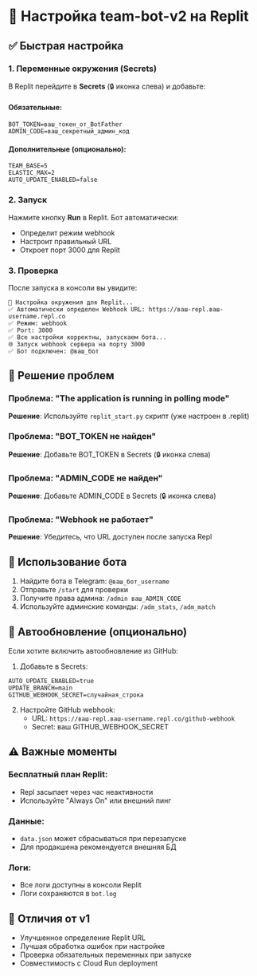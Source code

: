 # 🚀 Настройка team-bot-v2 на Replit

## ✅ Быстрая настройка

### 1. Переменные окружения (Secrets)

В Replit перейдите в **Secrets** (🔒 иконка слева) и добавьте:

#### Обязательные:
```
BOT_TOKEN=ваш_токен_от_BotFather
ADMIN_CODE=ваш_секретный_админ_код
```

#### Дополнительные (опционально):
```
TEAM_BASE=5
ELASTIC_MAX=2
AUTO_UPDATE_ENABLED=false
```

### 2. Запуск

Нажмите кнопку **Run** в Replit. Бот автоматически:
- Определит режим webhook
- Настроит правильный URL
- Откроет порт 3000 для Replit

### 3. Проверка

После запуска в консоли вы увидите:
```
🔧 Настройка окружения для Replit...
✅ Автоматически определен Webhook URL: https://ваш-repl.ваш-username.repl.co
✅ Режим: webhook
✅ Port: 3000
✅ Все настройки корректны, запускаем бота...
🌐 Запуск webhook сервера на порту 3000
✅ Бот подключен: @ваш_бот
```

## 🔧 Решение проблем

### Проблема: "The application is running in polling mode"
**Решение**: Используйте `replit_start.py` скрипт (уже настроен в .replit)

### Проблема: "BOT_TOKEN не найден"
**Решение**: Добавьте BOT_TOKEN в Secrets (🔒 иконка слева)

### Проблема: "ADMIN_CODE не найден"  
**Решение**: Добавьте ADMIN_CODE в Secrets (🔒 иконка слева)

### Проблема: "Webhook не работает"
**Решение**: Убедитесь, что URL доступен после запуска Repl

## 📱 Использование бота

1. Найдите бота в Telegram: `@ваш_бот_username`
2. Отправьте `/start` для проверки
3. Получите права админа: `/admin ваш_ADMIN_CODE`
4. Используйте админские команды: `/adm_stats`, `/adm_match`

## 🔄 Автообновление (опционально)

Если хотите включить автообновление из GitHub:

1. Добавьте в Secrets:
```
AUTO_UPDATE_ENABLED=true
UPDATE_BRANCH=main
GITHUB_WEBHOOK_SECRET=случайная_строка
```

2. Настройте GitHub webhook:
   - URL: `https://ваш-repl.ваш-username.repl.co/github-webhook`
   - Secret: ваш GITHUB_WEBHOOK_SECRET

## ⚠️ Важные моменты

### Бесплатный план Replit:
- Repl засыпает через час неактивности
- Используйте "Always On" или внешний пинг

### Данные:
- `data.json` может сбрасываться при перезапуске
- Для продакшена рекомендуется внешняя БД

### Логи:
- Все логи доступны в консоли Replit
- Логи сохраняются в `bot.log`

## 🔧 Отличия от v1

- Улучшенное определение Replit URL
- Лучшая обработка ошибок при настройке
- Проверка обязательных переменных при запуске
- Совместимость с Cloud Run deployment
